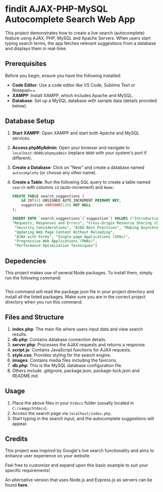 # findit AJAX-PHP-MySQL Autocomplete Search Web App

This project demonstrates how to create a live search (autocomplete) feature using AJAX, PHP, MySQL and Apache Servers. When users start typing search terms, the app fetches relevant suggestions from a database and displays them in real-time.

## Prerequisites

Before you begin, ensure you have the following installed:

- **Code Editor**: Use a code editor like VS Code, Sublime Text or Notepad++.
- **XAMPP**: Install XAMPP, which includes Apache and MySQL.
- **Database**: Set up a MySQL database with sample data (details provided below).

## Database Setup

1. **Start XAMPP**: Open XAMPP and start both Apache and MySQL services.
2. **Access phpMyAdmin**: Open your browser and navigate to `localhost:8080/phpmyadmin` (replace `8080` with your system's port if different).
3. **Create a Database**: Click on "New" and create a database named `autocomplete` (or choose any other name).
4. **Create a Table**: Run the following SQL query to create a table named `search` with columns `id` (auto-increment) and `Name`:

    ```sql
    CREATE TABLE search_suggestions (
        id INT(6) UNSIGNED AUTO_INCREMENT PRIMARY KEY,
        suggestion VARCHAR(128) NOT NULL
    );

    INSERT INTO `search_suggestions`(`suggestion`) VALUES ("Introduction to AJAX", "XMLHttpRequest Object", "Request Methods", 
    "Requests, Responses and Errors", "Cross-Origin Resource Sharing (CORS)",
     "Security Considerations", "AJAX Best Practices", "Making Asynchronous Requests", 
     "Updating Web Page Content Without Reloading", 
     "AJAX with Forms", "Single-page Applications (SPAs)", 
     "Progressive Web Applications (PWAs)", 
     "Performance Optimization Techniques")
    ```

## Depedencies

This project makes use of several Node packages. To install them, simply run the following command:

```npm install
```

This command will read the package.json file in your project directory and install all the listed packages. Make sure you are in the correct project directory when you run this command.

## Files and Structure

1. **index.php**: The main file where users input data and view search results.
2. **db.php**: Contains database connection details.
3. **server.php**: Processes the AJAX requests and returns a response.
4. **script.js**: Contains JavaScript functions for AJAX requests.
5. **style.css**: Provides styling for the search engine.
6. **images**: Contains media files including the favicons.
7. **db.php**: This is the MySQL database configuration file.
8. Others include .gitignore, package.json, package-lock.json and README.md

## Usage

1. Place the above files in your `htdocs` folder (usually located in `C:/xampp/htdocs`).
2. Access the search page via `localhost/index.php`.
3. Start typing in the search input, and the autocomplete suggestions will appear.

## Credits

This project was inspired by Google's live search functionality and aims to enhance user experience on your website.

Feel free to customize and expand upon this basic example to suit your specific requirements!

An alternative version that uses Node.js and Express.js as servers can be found **here**.
